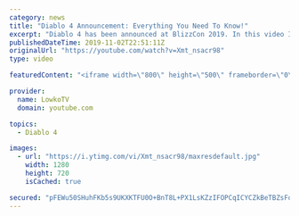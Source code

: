```yaml
---
category: news
title: "Diablo 4 Announcement: Everything You Need To Know!"
excerpt: "Diablo 4 has been announced at BlizzCon 2019. In this video I go over everything you need to know about this upcoming Blizzard Entertainment game."
publishedDateTime: 2019-11-02T22:51:11Z
originalUrl: "https://youtube.com/watch?v=Xmt_nsacr98"
type: video

featuredContent: "<iframe width=\"800\" height=\"500\" frameborder=\"0\" src=\"https://www.youtube.com/embed/Xmt_nsacr98\" allow=\"accelerometer; autoplay; encrypted-media; gyroscope; picture-in-picture\" allowfullscreen></iframe>"

provider:
  name: LowkoTV
  domain: youtube.com

topics:
  - Diablo 4

images:
  - url: "https://i.ytimg.com/vi/Xmt_nsacr98/maxresdefault.jpg"
    width: 1280
    height: 720
    isCached: true

secured: "pFEWu50SHuhFKb5s9UKXKTFU0O+BnT8L+PX1LsKZzIFOPCqICYCZkBeTBZsFq7mtqHBsQBMfFiRPqXBbp/ZjvKUWsgRMkFrnpSFiKRvVVmaW7/j0/WC+CUS6kFCeJ21VGVFDuL0fWKq6RIQFYGVtOR2HaT7O0H0mhn80H0L5Rwj/4/9pkC5orHRz6wUorEd1UGlx6qerwRKn/YGGS3c9jRzJO9Qb2go+537niLBbiSlXaEYRFAcp3kCNKDavHn+sFUMw+HhAjPcyelO+n/v9BQaqXcyUlBRizkM+zGQxavm7ruvsRvq6amaTq6I6OmvCxs/Zw+qOf8TE6sMcv3SlUTkPf5c0CG3X9tW9CFhaK4o+dBZ4S5ISydg3UX4M08L7RKgRU/A0KMSmGtv2o9fT0vjU9gCs2ZTDQBC6Xz/yJFe+tEW8svGbM6lhGctWRsqH;XOYnqtPQDzW7GrrlfB3FLQ=="
---
```


